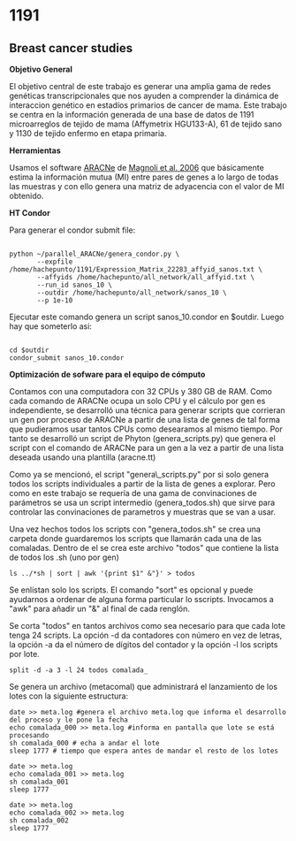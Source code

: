 1191
====

Breast cancer studies
---------------------

__Objetivo General__

<p>El objetivo central de este trabajo es generar una amplia gama de redes genéticas transcripcionales que nos ayuden a comprender la dinámica de interaccion genético en estadíos primarios de cancer de mama. Este trabajo se centra en la información generada de una base de datos de 1191 microarreglos de tejido de mama (Affymetrix HGU133-A), 61 de tejido sano y 1130 de tejido enfermo en etapa primaria.</p>

__Herramientas__

<p>Usamos el software <a href="http://wiki.c2b2.columbia.edu/califanolab/index.php/Software/ARACNE">ARACNe</a> de <a href="http://www.nature.com/nprot/journal/v1/n2/full/nprot.2006.106.html">Magnoli et al. 2006</a> que básicamente estima la información mutua (MI) entre pares de genes a lo largo de todas las muestras y con ello genera una matriz de adyacencia con el valor de MI obtenido.
</p>



__HT Condor__

Para generar el condor submit file:

<pre><code>
python ~/parallel_ARACNe/genera_condor.py \
       --expfile /home/hachepunto/1191/Expression_Matrix_22283_affyid_sanos.txt \
       --affyids /home/hachepunto/all_network/all_affyid.txt \
       --run_id sanos_10 \
       --outdir /home/hachepunto/all_network/sanos_10 \
       --p 1e-10
</code></pre>
Ejecutar este comando genera un script sanos_10.condor en $outdir. Luego hay que someterlo asi:

<pre><code>
cd $outdir
condor_submit sanos_10.condor
</code></pre>

__Optimización de sofware para el equipo de cómputo__

<p>Contamos con una computadora con 32 CPUs y 380 GB de RAM. Como cada comando de ARACNe ocupa un solo CPU y el cálculo por gen es independiente, se desarrolló una técnica para generar scripts que corrieran un gen por proceso de ARACNe a partir de una lista de genes de tal forma que pudieramos usar tantos CPUs como desearamos al mismo tiempo. Por tanto se desarrolló un script de Phyton (genera_scripts.py) que genera el script con el comando de ARACNe para un gen a la vez a partir de una lista deseada usando una plantilla (aracne.tt)
</p>
<p>Como ya se mencionó, el script "genera\_scripts.py" por si solo genera todos los scripts individuales a partir de la lista de genes a explorar. Pero como en este trabajo se requería de una gama de convinaciones de parámetros se usa un script intermedio (genera_todos.sh) que sirve para controlar las convinaciones de parametros y muestras que se van a usar.
</p>
<p>Una vez hechos todos los scripts con "genera_todos.sh" se crea una carpeta donde guardaremos los scripts que llamarán cada una de las comaladas. Dentro de el se crea este archivo "todos" que contiene la lista de todos los .sh (uno por gen)</p>

<pre><code>ls ../*sh | sort | awk '{print $1" &"}' > todos
</code></pre>

<p>Se enlistan solo los scripts. El comando "sort" es opcional y puede ayudarnos a ordenar de alguna forma particular lo sscripts. Invocamos a "awk" para añadir un "&" al final de cada renglón.

Se corta "todos" en tantos archivos como sea necesario para que cada lote tenga 24 scripts. La opción -d da contadores con número en vez de letras, la opción -a da el número de dígitos del contador y la opción -l los scripts por lote.</p>

<pre><code>split -d -a 3 -l 24 todos comalada_
</code></pre>

<p>Se genera un archivo (metacomal) que administrará el lanzamiento de los lotes con la siguiente estructura:</p>

<pre><code>date >> meta.log #genera el archivo meta.log que informa el desarrollo del proceso y le pone la fecha
echo comalada_000 >> meta.log #informa en pantalla que lote se está procesando
sh comalada_000 # echa a andar el lote
sleep 1777 # tiempo que espera antes de mandar el resto de los lotes

date >> meta.log
echo comalada_001 >> meta.log
sh comalada_001
sleep 1777

date >> meta.log
echo comalada_002 >> meta.log
sh comalada_002
sleep 1777
</code></pre>
